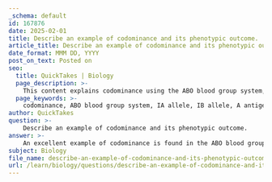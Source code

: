 ```yaml
---
_schema: default
id: 167876
date: 2025-02-01
title: Describe an example of codominance and its phenotypic outcome.
article_title: Describe an example of codominance and its phenotypic outcome.
date_format: MMM DD, YYYY
post_on_text: Posted on
seo:
  title: QuickTakes | Biology
  page_description: >-
    This content explains codominance using the ABO blood group system, detailing alleles IA and IB and their contribution to the phenotypic expression of blood type AB.
  page_keywords: >-
    codominance, ABO blood group system, IA allele, IB allele, A antigen, B antigen, blood type AB, phenotypic outcome, genetics, blood transfusions, immune reactions
author: QuickTakes
question: >-
    Describe an example of codominance and its phenotypic outcome.
answer: >-
    An excellent example of codominance is found in the ABO blood group system. In this system, there are three alleles: IA, IB, and i. The IA allele codes for the A antigen, the IB allele codes for the B antigen, and the i allele is recessive and does not produce any antigen. \n\nWhen an individual inherits the IA allele from one parent and the IB allele from the other, they express both A and B antigens on the surface of their red blood cells, resulting in blood type AB. This is a clear demonstration of codominance, as both alleles contribute equally to the phenotype without blending. \n\nThe phenotypic outcome of this codominance is significant, especially in medical contexts such as blood transfusions, where the presence of both A and B antigens can affect compatibility. Mismatched blood types can lead to serious immune reactions, highlighting the importance of understanding these genetic principles in healthcare.\n\nIn summary, the AB blood type exemplifies codominance, showcasing how both alleles are fully expressed and contribute to the individual's phenotype.
subject: Biology
file_name: describe-an-example-of-codominance-and-its-phenotypic-outcome.md
url: /learn/biology/questions/describe-an-example-of-codominance-and-its-phenotypic-outcome
---
```


&nbsp;